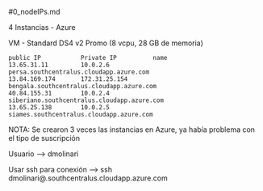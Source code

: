 #0_nodeIPs.md

4 Instancias - Azure

VM - Standard DS4 v2 Promo (8 vcpu, 28 GB de memoria)

```
public IP			Private IP			name
13.65.31.11 		10.0.2.6			persa.southcentralus.cloudapp.azure.com
13.84.169.174    	172.31.25.154		bengala.southcentralus.cloudapp.azure.com
40.84.155.31		10.0.2.4			siberiano.southcentralus.cloudapp.azure.com
13.65.25.138		10.0.2.5			siames.southcentralus.cloudapp.azure.com
```


NOTA: Se crearon 3 veces las instancias en Azure, ya había problema con el tipo de suscripción

Usuario --> dmolinari

Usar ssh para conexión --> ssh dmolinari@<INSTANCIA>.southcentralus.cloudapp.azure.com